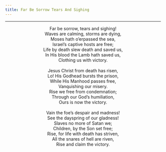 ```yaml
---
title: Far Be Sorrow Tears And Sighing
---
```


---
<center>
Far be sorrow, tears and sighing!<br/>
Waves are calming, storms are dying,<br/>
Moses hath o’erpassed the sea,<br/>
Israel’s captive hosts are free;<br/>
Life by death slew death and saved us,<br/>
In His blood the Lamb hath saved us,<br/>
Clothing us with victory.<br/>
<br/>
Jesus Christ from death has risen,<br/>
Lo! His Godhead bursts the prison,<br/>
While His Manhood passes free,<br/>
Vanquishing our misery.<br/>
Rise we free from condemnation;<br/>
Through our God’s humiliation,<br/>
Ours is now the victory.<br/>
<br/>
Vain the foe’s despair and madness!<br/>
See the dayspring of our gladness!<br/>
Slaves no more of Satan we;<br/>
Children, by the Son set free;<br/>
Rise, for life with death has striven,<br/>
All the snares of hell are riven,<br/>
Rise and claim the victory.
</center>